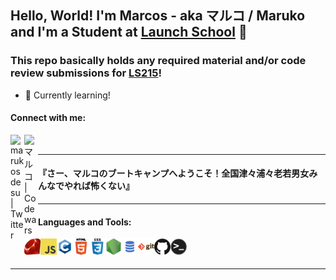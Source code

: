 ## Hello, World! I'm Marcos - aka マルコ / Maruko and I'm a Student at [Launch School][website] 👋 


### This repo basically holds any required material and/or code review submissions for [LS215][course]!

- 🌱 Currently learning!

#### Connect with me:

[<img align="left" alt="marukosdesu | Twitter" width="22px" src="https://cdn.jsdelivr.net/npm/simple-icons@v3/icons/twitter.svg" />][twitter]
[<img align="left" alt="マルコ | Codewars" width="22px" src="https://cdn.jsdelivr.net/npm/simple-icons@v3/icons/codewars.svg" />][codewars]

<br />

---

#### 『さー、マルコのブートキャンプへようこそ！全国津々浦々老若男女みんなでやれば怖くない』

---
#### Languages and Tools:

<img align="left" alt="JavaScript" width="26px" src="https://raw.githubusercontent.com/github/explore/80688e429a7d4ef2fca1e82350fe8e3517d3494d/topics/ruby/ruby.png"/>
<img align="left" alt="Ruby" width="26px" src="https://raw.githubusercontent.com/github/explore/80688e429a7d4ef2fca1e82350fe8e3517d3494d/topics/javascript/javascript.png"/>
<img align="left" alt="C" width="26px" src="https://raw.githubusercontent.com/github/explore/80688e429a7d4ef2fca1e82350fe8e3517d3494d/topics/c/c.png"/>
<img align="left" alt="HTML5" width="26px" src="https://raw.githubusercontent.com/github/explore/80688e429a7d4ef2fca1e82350fe8e3517d3494d/topics/html/html.png"/>
<img align="left" alt="CSS3" width="26px" src="https://raw.githubusercontent.com/github/explore/80688e429a7d4ef2fca1e82350fe8e3517d3494d/topics/css/css.png"/>
<img align="left" alt="Node.js" width="26px" src="https://raw.githubusercontent.com/github/explore/80688e429a7d4ef2fca1e82350fe8e3517d3494d/topics/nodejs/nodejs.png"/>
<img align="left" alt="SQL" width="26px" src="https://raw.githubusercontent.com/github/explore/80688e429a7d4ef2fca1e82350fe8e3517d3494d/topics/sql/sql.png"/>
<img align="left" alt="Git" width="26px" src="https://raw.githubusercontent.com/github/explore/80688e429a7d4ef2fca1e82350fe8e3517d3494d/topics/git/git.png"/>
<img align="left" alt="GitHub" width="26px" src="https://raw.githubusercontent.com/github/explore/78df643247d429f6cc873026c0622819ad797942/topics/github/github.png"/>
<img align="left" alt="Terminal" width="26px" src="https://raw.githubusercontent.com/github/explore/80688e429a7d4ef2fca1e82350fe8e3517d3494d/topics/terminal/terminal.png"/>

<br />
<br />

---


[website]: https://launchschool.com/join/a4c7631fa2
[course]: https://launchschool.com/courses/8a67ba63/homehttps://launchschool.com/courses/8a67ba63/homehttps://launchschool.com/courses/8a67ba63/home
[twitter]: https://twitter.com/marukosdesu
[codewars]: https://www.codewars.com/users/マルコ 